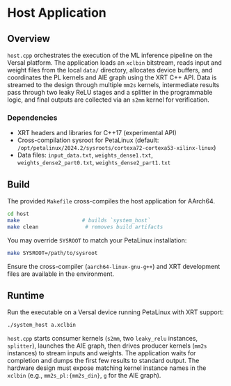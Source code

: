 # Host Application

## Overview
`host.cpp` orchestrates the execution of the ML inference pipeline on the Versal platform. The application loads an `xclbin` bitstream, reads input and weight files from the local `data/` directory, allocates device buffers, and coordinates the PL kernels and AIE graph using the XRT C++ API. Data is streamed to the design through multiple `mm2s` kernels, intermediate results pass through two leaky ReLU stages and a splitter in the programmable logic, and final outputs are collected via an `s2mm` kernel for verification.

### Dependencies
- XRT headers and libraries for C++17 (experimental API)
- Cross-compilation sysroot for PetaLinux (default: `/opt/petalinux/2024.2/sysroots/cortexa72-cortexa53-xilinx-linux`)
- Data files: `input_data.txt`, `weights_dense1.txt`, `weights_dense2_part0.txt`, `weights_dense2_part1.txt`

## Build
The provided `Makefile` cross-compiles the host application for AArch64.

```bash
cd host
make                    # builds `system_host`
make clean               # removes build artifacts
```

You may override `SYSROOT` to match your PetaLinux installation:

```bash
make SYSROOT=/path/to/sysroot
```

Ensure the cross-compiler (`aarch64-linux-gnu-g++`) and XRT development files are available in the environment.

## Runtime
Run the executable on a Versal device running PetaLinux with XRT support:

```bash
./system_host a.xclbin
```

`host.cpp` starts consumer kernels (`s2mm`, two `leaky_relu` instances, `splitter`), launches the AIE graph, then drives producer kernels (`mm2s` instances) to stream inputs and weights. The application waits for completion and dumps the first few results to standard output. The hardware design must expose matching kernel instance names in the `xclbin` (e.g., `mm2s_pl:{mm2s_din}`, `g` for the AIE graph).